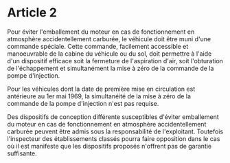 # Article 2

Pour éviter l'emballement du moteur en cas de fonctionnement en atmosphère accidentellement carburée, le véhicule doit être muni d'une commande spéciale. Cette commande, facilement accessible et manoeuvrable de la cabine du véhicule ou du sol, doit permettre à l'aide d'un dispositif efficace soit la fermeture de l'aspiration d'air, soit l'obturation de l'échappement et simultanément la mise à zéro de la commande de la pompe d'injection.

Pour les véhicules dont la date de première mise en circulation est antérieure au 1er mai 1969, la simultanéité de la mise à zéro de la commande de la pompe d'injection n'est pas requise.

Des dispositifs de conception différente susceptibles d'éviter emballement du moteur en cas de fonctionnement en atmosphère accidentellement carburée peuvent être admis sous la responsabilité de l'exploitant. Toutefois l'inspecteur des établissements classés pourra faire opposition dans le cas où il est manifeste que les dispositifs proposés n'offrent pas de garantie suffisante.
